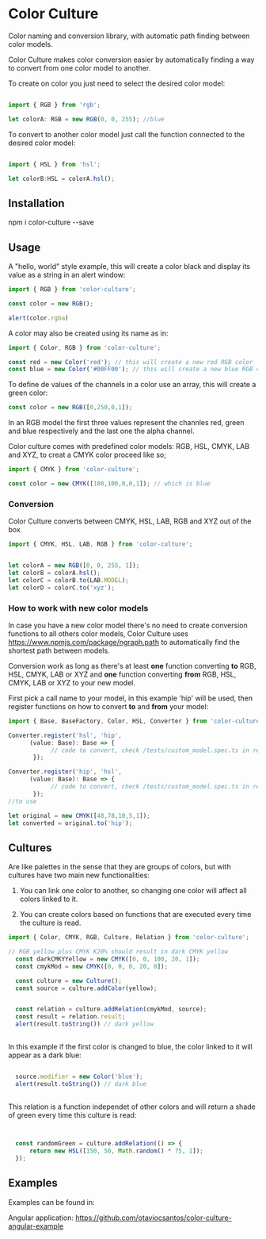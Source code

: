 # Color Culture

Color naming and conversion library, with automatic path finding between color models.

Color Culture makes color conversion easier by automatically finding a way to convert from one color model to another.

To create on color you just need to select the desired color model:
```ts

import { RGB } from 'rgb';

let colorA: RGB = new RGB(0, 0, 255); //blue
```

To convert to another color model just call the function connected to the desired color model:
```ts

import { HSL } from 'hsl';

let colorB:HSL = colorA.hsl();
```

## Installation

npm i color-culture --save

## Usage

A "hello, world" style example, this will create a color black and display its value as a string in an alert window:
```ts
import { RGB } from 'color-culture';

const color = new RGB();

alert(color.rgba)
```

A color may also be created using its name as in:
```ts
import { Color, RGB } from 'color-culture';

const red = new Color('red'); // this will create a new red RGB color
const blue = new Color('#00FF00'); // this will create a new blue RGB color
```


To define de values of the channels in a color use an array, this will create a green color:
```ts
const color = new RGB([0,250,0,1]);
```

In an RGB model the first three values represent the channles red, green and blue respectively and the last one the alpha channel.

Color culture comes with predefined color models: RGB, HSL, CMYK, LAB and XYZ, to creat a CMYK color proceed like so;
```ts
import { CMYK } from 'color-culture';

const color = new CMYK([100,100,0,0,1]); // which is blue
```

### Conversion

Color Culture converts between CMYK, HSL, LAB, RGB and XYZ out of the box
```ts
import { CMYK, HSL, LAB, RGB } from 'color-culture';


let colorA = new RGB([0, 0, 255, 1]);
let colorB = colorA.hsl();
let colorC = colorB.to(LAB.MODEL);
let colorD = colorC.to('xyz');
```

### How to work with new color models

In case you have a new color model there's no need to create conversion functions to all others color models, Color Culture uses https://www.npmjs.com/package/ngraph.path to automatically find the shortest path between models.

Conversion work as long as there's at least **one** function converting **to** RGB, HSL, CMYK, LAB or XYZ and **one** function converting **from** RGB, HSL, CMYK, LAB or XYZ to your new model.

First pick a call name to your model, in this example 'hip' will be used, then register functions on how to convert **to** and **from** your model:
```ts
import { Base, BaseFactory, Color, HSL, Converter } from 'color-culture';

Converter.register('hsl', 'hip',
      (value: Base): Base => { 
            // code to convert, check /tests/custom_model.spec.ts in repository for the full example
       }); 

Converter.register('hip', 'hsl',
      (value: Base): Base => { 
            // code to convert, check /tests/custom_model.spec.ts in repository for the full example
       }); 
//to use

let original = new CMYK([48,78,10,5,1]);
let converted = original.to('hip');
```

## Cultures
Are like palettes in the sense that they are groups of colors, but with cultures have two main new functionalities:

1. You can link one color to another, so changing one color will affect all colors linked to it.

2. You can create colors based on functions that are executed every time the culture is read.

```ts
import { Color, CMYK, RGB, Culture, Relation } from 'color-culture';

// RGB yellow plus CMYK K20% should result in dark CMYK yellow
  const darkCMKYYellow = new CMYK([0, 0, 100, 20, 1]);
  const cmykMod = new CMYK([0, 0, 0, 20, 0]);

  const culture = new Culture();
  const source = culture.addColor(yellow);


  const relation = culture.addRelation(cmykMod, source);
  const result = relation.result;
  alert(result.toString()) // dark yellow
  

```

In this example if the first color is changed to blue, the color linked to it will appear as a dark blue:

```ts

  source.modifier = new Color('blue');
  alert(result.toString()) // dark blue
  
```

This relation is a function independet of other colors and will return a shade of green every time this culture is read:
```ts

  
  const randomGreen = culture.addRelation(() => {
      return new HSL([150, 50, Math.random() * 75, 1]);
  });

```

## Examples
Examples can be found in:

Angular application: https://github.com/otaviocsantos/color-culture-angular-example

